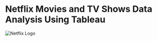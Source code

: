 # Netflix Movies and TV Shows Data Analysis Using Tableau

![Netflix Logo]([https://github.com/arnab369/Netflix_Tableau_Dashboard/blob/main/images/netflix.jpg](https://github.com/arnab369/Netflix_SQL_Project/blob/main/netflix_logo.png))
